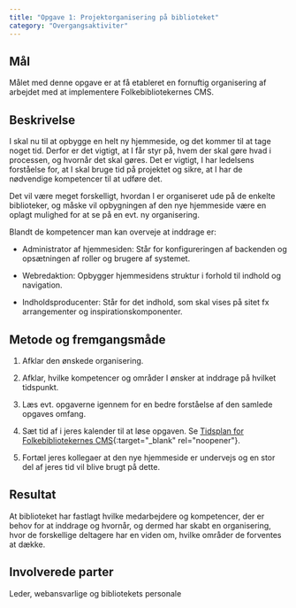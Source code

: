 ```yaml
---
title: "Opgave 1: Projektorganisering på biblioteket"
category: "Overgangsaktiviter"
---
```


## Mål ## 

Målet med denne opgave er at få etableret en fornuftig organisering af arbejdet med at implementere Folkebibliotekernes CMS.  

## Beskrivelse ## 

I skal nu til at opbygge en helt ny hjemmeside, og det kommer til at tage noget tid. Derfor er det vigtigt, at I får styr på, hvem der skal gøre hvad i processen, og hvornår det skal gøres. Det er vigtigt, I har ledelsens forståelse for, at I skal bruge tid på projektet og sikre, at I har de nødvendige kompetencer til at udføre det. 

Det vil være meget forskelligt, hvordan I er organiseret ude på de enkelte biblioteker, og måske vil opbygningen af den nye hjemmeside være en oplagt mulighed for at se på en evt. ny organisering.  


Blandt de kompetencer man kan overveje at inddrage er: 

- Administrator af hjemmesiden: Står for konfigureringen af backenden og opsætningen af roller og brugere af systemet. 

- Webredaktion: Opbygger hjemmesidens struktur i forhold til indhold og navigation. 

- Indholdsproducenter: Står for det indhold, som skal vises på sitet fx arrangementer og inspirationskomponenter. 

## Metode og fremgangsmåde ##

1. Afklar den ønskede organisering. 

2. Afklar, hvilke kompetencer og områder I ønsker at inddrage på hvilket tidspunkt. 

3. Læs evt. opgaverne igennem for en bedre forståelse af den samlede opgaves omfang. 

4. Sæt tid af i jeres kalender til at løse opgaven. Se [Tidsplan for Folkebibliotekernes CMS](https://github.com/danskernesdigitalebibliotek/folkebibliotekernes_cms_manual/assets/files/Tidsplan-Folkebibliotekernes-CMS.pdf){:target="_blank" rel="noopener"}.

5. Fortæl jeres kollegaer at den nye hjemmeside er undervejs og en stor del af jeres tid vil blive brugt på dette. 

 

## Resultat ##

At biblioteket har fastlagt hvilke medarbejdere og kompetencer, der er behov for at inddrage og hvornår, og dermed har skabt en organisering, hvor de forskellige deltagere har en viden om, hvilke områder de forventes at dække. 

## Involverede parter ##
Leder, webansvarlige og bibliotekets personale 



  

  

 


